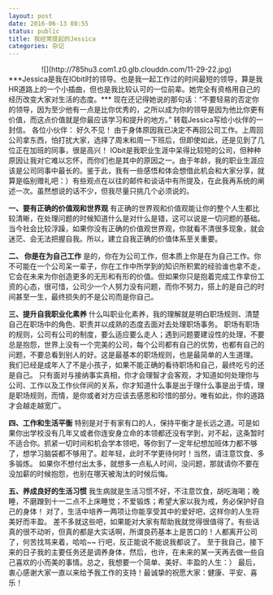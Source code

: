 ```yaml
---
layout: post
date: 2016-06-13 08:55
status: public
title: 我经常提起的Jessica
categories: 杂记
---
```


<center>![](http://785hu3.com1.z0.glb.clouddn.com/11-29-22.jpg)</center>
***Jessica是我在IObit时的领导。也是我一起工作过的时间最短的领导，算是我HR道路上的一个小插曲，但也是我比较认可的一位前辈。她完全有资格用自己的经历改变大家对生活的态度。***
现在还记得她说的那句话：“不要轻易的否定你的领导，因为至少他有一点是比你优秀的，之所以成为你的领导是因为他比你更有价值，而这点价值就是你最应该学习和提升的地方。”
转载Jessica写给小伙伴的一封信。
各位小伙伴：
           好久不见！
           由于身体原因我已决定不再回公司工作。上周回公司拿东西，怕打扰大家，选择了周末和周一下班后，但即使如此，还是见到了几位正在加班的同事，很是高兴！
           IObit是我职业生涯中呆得比较短的公司，但种种原因让我对它难以忘怀，而你们也是其中的原因之一。由于年龄，我的职业生涯应该是公司同事中最长的。鉴于此，我有一些感悟和体会想借此机会和大家分享，就算是临别赠礼吧：）有些观点在以往的邮件和谈话中有所提及，在此我再系统的阐述一次。虽然想说的话不少，但我尽量只挑几个必须说的。

**一、要有正确的价值观和世界观**
有正确的世界观和价值观能让你的整个人生都比较清晰，在处理问题的时候知道什么是对什么是错，这可以说是一切问题的基础。
当今社会比较浮躁，如果你没有正确的价值观世界观，你就看不清很多现象，就会迷茫、会无法把握自我。所以，建立自我正确的价值体系至关重要。

**二、 你是在为自己工作**
是的，你在为公司工作，但本质上你是在为自己工作。你不可能在一个公司呆一辈子，你在工作中所学到的知识所积累的经验谁也拿不走，它会在未来为你创造更多的无形和有形的价值。但如果你只是抱着完成工作拿份工资的心态，很可惜，公司少一个人努力没有问题，而你不努力，搭上的是自己的时间甚至一生，最终损失的不是公司而是你自己。

**三、提升自我职业化素养**
什么叫职业化素养，我的理解就是明白职场规则、清楚自己在职场中的角色、职责并以成熟的态度去面对去处理职场事务。
职场有职场的规则，公司有公司的制度，要么适应要么走人；遇到问题要建设性的处理，不要总是抱怨，世界上没有一个完美的公司，每个公司都有自己的优势，也都有自己的问题，不要总看到别人的好。这是最基本的职场规则，也是最简单的人生道理。
我们已经是成年人了不是小孩子，如果不能正确的看待职场和自己，最终吃亏的还是自己。
只有面对与接纳事实真相，你才会理智才会客观，才知道如何处理你与公司、工作以及工作伙伴间的关系，你才知道什么事是出于理什么事是出于情，理是职场规则，而情，是你或者对方应该去感恩和珍惜的部分。唯有如此，你的道路才会越走越宽广。

**四、工作和生活平衡**
特别是对于有家有口的人，保持平衡才是长远之道。可是如果你出学校没有几年又或者你连安身立命的本领都还没有学到，对不起，这条暂时不适合你。抓紧一切时间和机会学本领吧，等你到了一定年纪想加班体力都不够了，想学习脑袋都不够用了。趁年轻，此时不学更待何时！当然，请注意饮食、多多锻炼。
如果你不想付出太多，就想多一点私人时间，没问题，那就请你不要在没加薪的时候抱怨，也别在哪天被淘汰的时候后悔。

**五、养成良好的生活习惯**
我生病就是生活习惯不好，不注意饮食，胡吃海喝；晚睡，不磨蹭到十一二点不上床睡觉；不爱锻炼；希望大家以我为戒，务必保护好自己的身体！
对了，生活中培养一两项让你能享受其中的爱好吧，这样你的人生将美好而丰盈。
差不多就这些吧，如果能对大家有帮助我就觉得很值得了。有些话真的很不动听，但真的都是大实话啊，所谓良药基本上是苦口的！人都离开公司了，何苦找骂来着，哈哈~~ 行吧，反正能说不能说我都说了。
至于我自己，接下来的日子我的主要任务还是调养身体，然后，也许，在未来的某一天再去做一些自己喜欢的小而美的事情。总之，我想要一个简单、美好、丰盈的人生：）
最后，衷心感谢大家一直以来给予我工作的支持！最诚挚的祝愿大家：健康、平安、喜乐！
